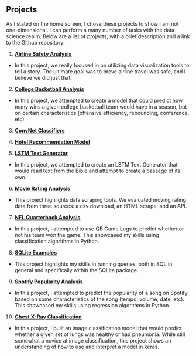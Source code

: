 ## Projects

As I stated on the home screen, I chose these projects to show I am not one-dimensional. I can perform a many number of tasks with the data science realm. Below are a list of projects, with a brief description and a link to the Github repository:

1) [**Airline Safety Analysis**](https://github.com/cgoodwin61/Portfolio/tree/main/Airline_Safety_Analysis)
- In this project, we really focused in on utilizing data visualization tools to tell a story. The ultimate goal was to prove airline travel was safe, and I believe we did just that. 

2) [**College Basketball Analysis**](https://github.com/cgoodwin61/Portfolio/tree/main/College_Basketball_Analysis)
- In this project, we attempted to create a model that could predict how many wins a given college basketball team would have in a season, but on certain characteristics (offensive efficiency, rebounding, conference, etc). 

3) [**ConvNet Classifiers**](https://github.com/cgoodwin61/Portfolio/tree/main/ConvNet_Classifiers)

4) [**Hotel Recommendation Model**](https://github.com/cgoodwin61/Portfolio/tree/main/Hotel_Recommendation_Model)

5) [**LSTM Text Generator**](https://github.com/cgoodwin61/Portfolio/tree/main/LSTM_Text_Generator)
- In this project, we attempted to create an LSTM Text Generator that would read text from the Bible and attempt to create a passage of its own. 

6) [**Movie Rating Analysis**](https://github.com/cgoodwin61/Portfolio/tree/main/Movie_Rating_Analysis)
- This project highlights data scraping tools. We evaluated moving rating data from three sources: a csv download, an HTML scrape, and an API. 

7) [**NFL Quarterback Analysis**](https://github.com/cgoodwin61/Portfolio/tree/main/QB_Analysis)
- In this project, I attempted to use QB Game Logs to predict whether or not his team won the game. This showcased my skills using classification algorithms in Python.

8) [**SQLite Examples**](https://github.com/cgoodwin61/Portfolio/tree/main/SQLite_Example)
- This project highlights my skills in running queries, both in SQL in general and specifically within the SQLite package. 

9) [**Spotify Popularity Analysis**](https://github.com/cgoodwin61/Portfolio/tree/main/Spotify_Analysis)
- In this project, I attempted to predict the popularity of a song on Spotify based on some characteristics of the song (tempo, volume, date, etc). This showcased my skills using regression algorithms in Python.

10) [**Chest X-Ray Classification**](https://github.com/cgoodwin61/Portfolio/tree/main/Chest_XRays)
- In this project, I built an image classification model that would predict whether a given set of lungs was healthy or had pneumonia. While still somewhat a novice at image classification, this project shows an understanding of how to use and interpret a model in keras.
